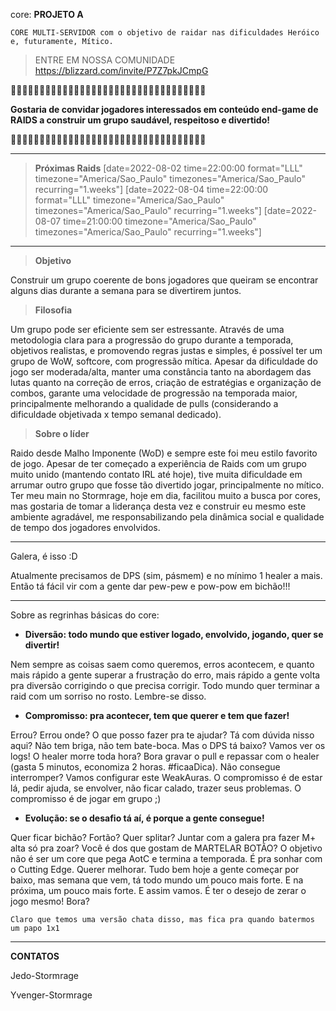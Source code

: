 core: **PROJETO A**

`CORE MULTI-SERVIDOR com o objetivo de raidar nas dificuldades Heróico e, futuramente, Mítico.`

> ENTRE EM NOSSA COMUNIDADE
https://blizzard.com/invite/P7Z7pkJCmpG

:small_orange_diamond::small_orange_diamond::small_orange_diamond::small_orange_diamond::small_orange_diamond::small_orange_diamond::small_orange_diamond::small_orange_diamond::small_orange_diamond::small_orange_diamond::small_orange_diamond::small_orange_diamond::small_orange_diamond::small_orange_diamond::small_orange_diamond::small_orange_diamond::small_orange_diamond::small_orange_diamond::small_orange_diamond::small_orange_diamond::small_orange_diamond::small_orange_diamond::small_orange_diamond::small_orange_diamond::small_orange_diamond::small_orange_diamond::small_orange_diamond::small_orange_diamond::small_orange_diamond::small_orange_diamond::small_orange_diamond::small_orange_diamond::small_orange_diamond::small_orange_diamond:

**Gostaria de convidar jogadores interessados em conteúdo end-game de RAIDS a construir um grupo saudável, respeitoso e divertido!**

:small_orange_diamond::small_orange_diamond::small_orange_diamond::small_orange_diamond::small_orange_diamond::small_orange_diamond::small_orange_diamond::small_orange_diamond::small_orange_diamond::small_orange_diamond::small_orange_diamond::small_orange_diamond::small_orange_diamond::small_orange_diamond::small_orange_diamond::small_orange_diamond::small_orange_diamond::small_orange_diamond::small_orange_diamond::small_orange_diamond::small_orange_diamond::small_orange_diamond::small_orange_diamond::small_orange_diamond::small_orange_diamond::small_orange_diamond::small_orange_diamond::small_orange_diamond::small_orange_diamond::small_orange_diamond::small_orange_diamond::small_orange_diamond::small_orange_diamond::small_orange_diamond:

___

>**Próximas Raids**
[date=2022-08-02 time=22:00:00 format="LLL" timezone="America/Sao_Paulo" timezones="America/Sao_Paulo" recurring="1.weeks"]
[date=2022-08-04 time=22:00:00 format="LLL" timezone="America/Sao_Paulo" timezones="America/Sao_Paulo" recurring="1.weeks"]
[date=2022-08-07 time=21:00:00 timezone="America/Sao_Paulo" timezones="America/Sao_Paulo" recurring="1.weeks"]

___

>**Objetivo**

Construir um grupo coerente de bons jogadores que queiram se encontrar alguns dias durante a semana para se divertirem juntos.

>**Filosofia**

Um grupo pode ser eficiente sem ser estressante. Através de uma metodologia clara para a progressão do grupo durante a temporada, objetivos realistas, e promovendo regras justas e simples, é possível ter um grupo de WoW, softcore, com progressão mítica. Apesar da dificuldade do jogo ser moderada/alta, manter uma constância tanto na abordagem das lutas quanto na correção de erros, criação de estratégias e organização de combos, garante uma velocidade de progressão na temporada maior, principalmente melhorando a qualidade de pulls (considerando a dificuldade objetivada x tempo semanal dedicado).

>**Sobre o líder**

Raido desde Malho Imponente (WoD) e sempre este foi meu estilo favorito de jogo. Apesar de ter começado a experiência de Raids com um grupo muito unido (mantendo contato IRL até hoje), tive muita dificuldade em arrumar outro grupo que fosse tão divertido jogar, principalmente no mítico. Ter meu main no Stormrage, hoje em dia, facilitou muito a busca por cores, mas gostaria de tomar a liderança desta vez e construir eu mesmo este ambiente agradável, me responsabilizando pela dinâmica social e qualidade de tempo dos jogadores envolvidos.

___

Galera, é isso :D

Atualmente precisamos de DPS (sim, pásmem) e no mínimo 1 healer a mais. Então tá fácil vir com a gente dar pew-pew e pow-pow em bichão!!!

___

Sobre as regrinhas básicas do core:

* **Diversão: todo mundo que estiver logado, envolvido, jogando, quer se divertir!**

Nem sempre as coisas saem como queremos, erros acontecem, e quanto mais rápido a gente superar a frustração do erro, mais rápido a gente volta pra diversão corrigindo o que precisa corrigir. Todo mundo quer terminar a raid com um sorriso no rosto. Lembre-se disso.

* **Compromisso: pra acontecer, tem que querer e tem que fazer!**

Errou? Errou onde? O que posso fazer pra te ajudar? Tá com dúvida nisso aqui? Não tem briga, não tem bate-boca. Mas o DPS tá baixo? Vamos ver os logs! O healer morre toda hora? Bora gravar o pull e repassar com o healer (gasta 5 minutos, economiza 2 horas. #ficaaDica). Não consegue interromper? Vamos configurar este WeakAuras. O compromisso é de estar lá, pedir ajuda, se envolver, não ficar calado, trazer seus problemas. O compromisso é de jogar em grupo ;)

* **Evolução: se o desafio tá aí, é porque a gente consegue!**

Quer ficar bichão? Fortão? Quer splitar? Juntar com a galera pra fazer M+ alta só pra zoar? Você é dos que gostam de MARTELAR BOTÃO? O objetivo não é ser um core que pega AotC e termina a temporada. É pra sonhar com o Cutting Edge. Querer melhorar. Tudo bem hoje a gente começar por baixo, mas semana que vem, tá todo mundo um pouco mais forte. E na próxima, um pouco mais forte. E assim vamos. É ter o desejo de zerar o jogo mesmo! Bora?

`Claro que temos uma versão chata disso, mas fica pra quando batermos um papo 1x1`

___

**CONTATOS**

Jedo-Stormrage

Yvenger-Stormrage